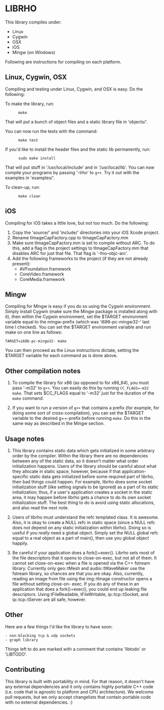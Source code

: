 LIBRHO
======

This library compiles under:
 - Linux
 - Cygwin
 - OSX
 - iOS
 - Mingw (on Windows)

Following are instructions for compiling on each platform.


Linux, Cygwin, OSX
------------------

Compiling and testing under Linux, Cygwin, and OSX is easy.  Do the following:

To make the library, run:

          make

That will put a bunch of object files and a static library file in 'objects/'.

You can now run the tests with the command:

          make test

If you'd like to install the header files and the static lib permanently, run:

          sudo make install

That will put stuff in '/usr/local/include' and in '/usr/local/lib'. You can
now compile your programs by passing '-lrho' to `g++`. Try it out with the
examples in 'examples/'.

To clean-up, run:

          make clean


iOS
---

Compiling for iOS takes a little love, but not too much. Do the following:

1. Copy the 'source/' and 'include/' directories into your iOS Xcode project.
2. Rename tImageCapFactory.cpp to tImageCapFactory.mm
3. Make sure tImageCapFactory.mm is set to compile without ARC. To do this,
   add a flag in the project settings to tImageCapFactory.mm that disables
   ARC for just that file. That flag is '-fno-objc-arc'.
4. Add the following frameworks to the project (if they are not already
   present):
      - AVFoundation.framework
      - CoreVideo.framework
      - CoreMedia.framework


Mingw
-----

Compiling for Mingw is easy if you do so using the Cygwin environment. Simply
install Cygwin (make sure the Mingw package is installed along with it), then
within the Cygwin environment, set the $TARGET environment variable equal to
the mingw-prefix (which was 'i686-pc-mingw32-' last time I checked). You can
set the $TARGET environment variable and run make on one line as follows:

    TARGET=i686-pc-mingw32- make

You can then proceed as the Linux instructions dictate, setting the $TARGET
variable for each command as is done above.


Other compilation notes
-----------------------

1. To compile the library for x86 (as opposed to for x86_64), you must pass '-m32'
to `g++`. You can easily do this by running `CC_FLAGS=-m32 make`. That sets
$CC_FLAGS equal to '-m32' just for the duration of the `make` command.

2. If you want to run a version of `g++` that contains a prefix (for example,
for doing some sort of cross-compilation), you can set the $TARGET variable
to the desired g++-prefix before running `make`. Do this in the same way as
described in the Mingw section.


Usage notes
-----------

1. This library contains static data which gets initialized in some arbitrary
order by the compiler. Within the library there are no dependencies between
any of the static data, so it doesn't matter what order initialization happens.
Users of the library should be careful about what they allocate in static space,
however, because if that application-specific static data gets initialized
before some required part of librho, then bad things could happen. For example,
librho does some socket initialization stuff (like setting signals to be
ignored) as a part of its static initialization; thus, if a user's application
creates a socket in the static area, it may happen before librho gets a chance
to do its own socket initialization stuff. The best thing to do is avoid using
static allocations, and also read the next note.

2. Users of librho must understand the refc templated class. It is awesome.
Also, it is okay to create a NULL refc in static space (since a NULL refc does
not depend on any static initialization within librho). Doing so is useful if
you *really* need a global object. Simply set the NULL global refc equal to a
real object as a part of main(), then use you global object happily.

3. Be careful if your application does a fork()+exec(). Librho sets most of
the file descriptors that it opens to close-on-exec, but not all of them.
It cannot set close-on-exec when a file is opened via the C++ fstream library.
Currently only geo::tMesh and audio::tWaveMaker use the fstream library, so
chances are that you are okay. Also, currently, reading an image from file
using the img::tImage constructor opens a file without setting close-on-
exec. If you do any of these in an application that does a fork()+exec(),
you could end up leaking file descriptors. Using tFileReadable, tFileWritable,
ip::tcp::tSocket, and ip::tcp::tServer are all safe, however.


Other
-----

Here are a few things I'd like the library to have soon:

    - non-blocking tcp & udp sockets
    - graph library

Things left to do are marked with a comment that contains 'libtodo' or 'LIBTODO'.


Contributing
------------

This library is built with portability in mind. For that reason, it doesn't have any external dependencies and it only contains highly portable C++ code (i.e. code that is agnostic to platform and CPU architecture). We welcome pull requests, but we only accept changelists that contain portable code with no external dependencies. :)
